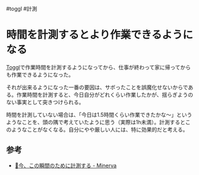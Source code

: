 #toggl #計測
# 時間を計測するとより作業できるようになる

[Toggl](https://toggl.com/)で作業時間を計測するようになってから、仕事が終わって家に帰ってからも作業できるようになった。

それが出来るようになった一番の要因は、サボったことを誤魔化せないからである。作業時間を計測すると、今日自分がどれくらい作業したかが、揺らぎようのない事実として突きつけられる。

時間を計測していない場合は、「今日は1.5時間くらい作業できたかな〜」というようなことを、頭の隅で考えていたように思う（実際は1h未満）。計測するとこのようなことがなくなる。自分にやや厳しい人には、特に効果的だと考える。

## 参考

- [📗今、この瞬間のために計測する - Minerva](https://minerva.mamansoft.net/%F0%9F%93%97Productivity%E3%82%92%E4%B8%8A%E3%81%92%E3%82%8B%E3%81%9F%E3%82%81%E3%81%AB%E5%A4%A7%E5%88%87%E3%81%AA100%E3%81%AE%E3%81%93%E3%81%A8/%F0%9F%93%97%E4%BB%8A%E3%80%81%E3%81%93%E3%81%AE%E7%9E%AC%E9%96%93%E3%81%AE%E3%81%9F%E3%82%81%E3%81%AB%E8%A8%88%E6%B8%AC%E3%81%99%E3%82%8B)

